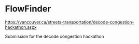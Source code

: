 # FlowFinder
https://vancouver.ca/streets-transportation/decode-congestion-hackathon.aspx

Submission for the decode congestion hackathon
